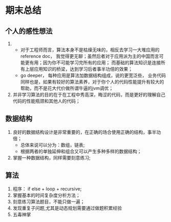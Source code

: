 # 期末总结

## 个人的感性想法

1. * 对于工程师而言，算法本身不是枯燥无味的，相反去学习一大堆应用的reference doc， 
我觉得更无聊；虽然后者对于应用派为主的中国而言可能更有用；因为你不可能学习完所有的应用；
而基础的算法知识是连接所有上层应用知识的桥梁，达到学习后者事半功倍的效果；
   * go deeper， 每种应用是算法加数据结构组成，说的更宽泛些，
业务代码同样也是，如果有较好的算法素养，对于你个人的代码性能提升有较大的帮助，而不是花大代价做所谓牛逼的jvm调优；
  2. 并非学习算法的目的在于在工程中秀高深，晦涩的代码，而是更好的理解自己代码的性能瓶颈和其他人的代码；

## 数据结构

1. 良好的数据结构设计是非常重要的，在正确的场合使用正确的结构，事半功倍；
   * 总体来说可以分为：数组，链表; 
   * 根据两者的单独延伸和组合又可以产生多种多样的数据结构；
2. 掌握一种数据结构，同样需要刻意练习;

## 算法

1. 程序： if else + loop + recursive;
2. 掌握基本的时间复杂度分析方法；
3. 刻意练习算法题目，不能只做一遍；
4. 发现重复子问题,尤其是动态规划需要通过做题积累经验 
5. 五毒神掌